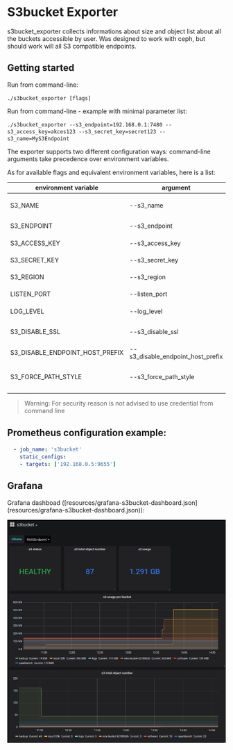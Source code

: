 # S3bucket Exporter

s3bucket_exporter collects informations about size and object list about all the buckets accessible by user. Was designed to work with ceph, but should work will all S3 compatible endpoints.

## Getting started

Run from command-line:

```
./s3bucket_exporter [flags]
```

Run from command-line - example with minimal parameter list:
```
./s3bucket_exporter --s3_endpoint=192.168.0.1:7480 --s3_access_key=akces123 --s3_secret_key=secret123 --s3_name=MyS3Endpoint
```

The exporter supports two different configuration ways: command-line arguments take precedence over environment variables.

As for available flags and equivalent environment variables, here is a list:

|     environment variable          |    argument                       |     description                                    |        default        |     example              |
| --------------------------------- | --------------------------------- | -------------------------------------------------- | --------------------- | ------------------------ |
| S3_NAME                           | --s3_name                         | S3 configuration name, visible as a tag            |                       | MyS3Endpoint             |
| S3_ENDPOINT                       | --s3_endpoint                     | S3 endpoint url with port  |                       |                       | 192.168.0.1:7480         |
| S3_ACCESS_KEY                     | --s3_access_key                   | S3 access_key (aws_access_key)                     |                       | myAkcesKey               |
| S3_SECRET_KEY                     | --s3_secret_key                   | S3 secret key (aws_secret_key)                     |                       | mySecretKey              |
| S3_REGION                         | --s3_region                       | S3 region name                                     | default               | "default" or "eu-west-1" |
| LISTEN_PORT                       | --listen_port                     | Exporter listen Port cluster                       | :9655                 | :9123                   |
| LOG_LEVEL                         | --log_level                       | Log level. Info or Debug                           | Info                  | Debug                    |
| S3_DISABLE_SSL                    | --s3_disable_ssl                  | If S3 endpoint is not secured by SSL set to True   | False                 | True                     |
| S3_DISABLE_ENDPOINT_HOST_PREFIX   | --s3_disable_endpoint_host_prefix | Disable endpoint host prefix                       | False                 | True                     |
| S3_FORCE_PATH_STYLE               | --s3_force_path_style             | Force use path style (bucketname not added to url) | True                  | False                    |

> Warning: For security reason is not advised to use credential from command line

## Prometheus configuration example:

```yaml
  - job_name: 's3bucket'
    static_configs:
    - targets: ['192.168.0.5:9655']
```

## Grafana
Grafana dashboad ([resources/grafana-s3bucket-dashboard.json] (resources/grafana-s3bucket-dashboard.json)):

![](images/grafana-s3bucket-dashboard.png)

